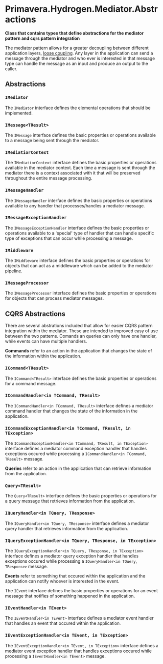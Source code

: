 # Primavera.Hydrogen.Mediator.Abstractions

**Class that contains types that define abstractions for the mediator pattern and cqrs pattern integration**

The mediator pattern allows for a greater decoupling between different application layers, [loose coupling](https://en.wikipedia.org/wiki/Loose_coupling). Any layer in the application can send a message through the mediator and who ever is interested in that message type can handle the message as an input and produce an output to the caller.

## Abstractions

### `IMediator`

The `IMediator` interface defines the elemental operations that should be implemented.

### `IMessage<TResult>`

The `IMessage` interface defines the basic properties or operations available to a message being sent through the mediator.

### `IMediatiorContext`

The `IMediatiorContext` interface defines the basic properties or operations available in the mediator context. Each time a message is sent through the mediator there is a context associated with it that will be preserved throughout the entire message processing.

### `IMessageHandler`

The `IMessageHandler` interface defines the basic properties or operations available to any handler that processes/handles a mediator message.

### `IMessageExceptionHandler`

The `IMessageExceptionHandler` interface defines the basic properties or operations available to a 'special' type of handler that can handle specific type of exceptions that can occur while processing a message.

### `IMiddleware`

The `IMiddleware` interface defines the basic properties or operations for objects that can act as a middleware which can be added to the mediator pipeline.

### `IMessageProcessor`

The `IMessageProcessor` interface defines the basic properties or operations for objects that can process mediator messages.


## CQRS Abstractions

There are several abstrations included that allow for easier CQRS pattern integration within the mediator. These are intended to improved easy of use between the two patterns. 
Comands an queries can only have one handler, while events can have multiple handlers.

**Commands** refer to an action in the application that changes the state of the information within the application.

### `ICommand<TResult>`

The `ICommand<TResult>` interface defines the basic properties or operations for a command message.

### `ICommandHandler<in TCommand, TResult>`

The `ICommandHandler<in TCommand, TResult>` interface defines a mediator command handler that changes the state of the information in the application.

### `ICommandExceptionHandler<in TCommand, TResult, in TException>`

The `ICommandExceptionHandler<in TCommand, TResult, in TException>` interface defines a mediator command exception handler that handles exceptions occured while processing a `ICommandHandler<in TCommand, TResult>` message.


**Queries** refer to an action in the application that can retrieve information from the application.

### `Query<TResult>`

The `Query<TResult>` interface defines the basic properties or operations for a query message that retrieves information from the application.

### `IQueryHandler<in TQuery, TResponse>`

The `IQueryHandler<in TQuery, TResponse>` interface defines a mediator query handler that retrieves information from the application.

### `IQueryExceptionHandler<in TQuery, TResponse, in TException>`

The `IQueryExceptionHandler<in TQuery, TResponse, in TException>` interface defines a mediator query exception handler that handles exceptions occured while processing a `IQueryHandler<in TQuery, TResponse>` message.



**Events** refer to something that occured within the application and the application can notify whoever is interested in the event.

The `IEvent` interface defines the basic properties or operations for an event message that notifies of something happened in the application.

### `IEventHandler<in TEvent>`

The `IEventHandler<in TEvent>` interface defines a mediator event handler that handles an event that occured within the application.

### `IEventExceptionHandler<in TEvent, in TException>`

The `IEventExceptionHandler<in TEvent, in TException>` interface defines a mediator event exception handler that handles exceptions occured while processing a `IEventHandler<in TEvent>` message.